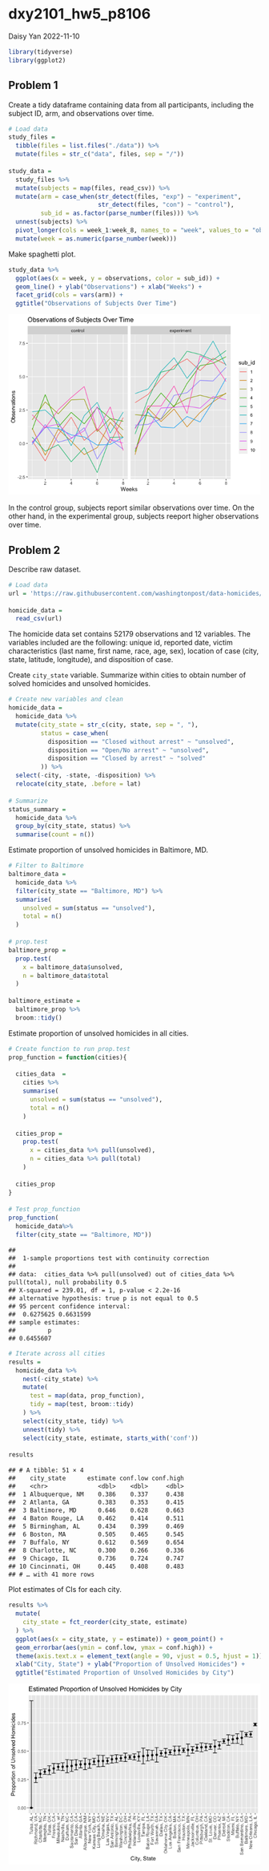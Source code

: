dxy2101_hw5_p8106
================
Daisy Yan
2022-11-10

``` r
library(tidyverse)
library(ggplot2)
```

## Problem 1

Create a tidy dataframe containing data from all participants, including
the subject ID, arm, and observations over time.

``` r
# Load data
study_files =
  tibble(files = list.files("./data")) %>%
  mutate(files = str_c("data", files, sep = "/"))

study_data =
  study_files %>%
  mutate(subjects = map(files, read_csv)) %>%
  mutate(arm = case_when(str_detect(files, "exp") ~ "experiment",
                         str_detect(files, "con") ~ "control"),
         sub_id = as.factor(parse_number(files))) %>%
  unnest(subjects) %>%
  pivot_longer(cols = week_1:week_8, names_to = "week", values_to = "observations") %>%
  mutate(week = as.numeric(parse_number(week)))
```

Make spaghetti plot.

``` r
study_data %>%
  ggplot(aes(x = week, y = observations, color = sub_id)) +
  geom_line() + ylab("Observations") + xlab("Weeks") +
  facet_grid(cols = vars(arm)) +
  ggtitle("Observations of Subjects Over Time")
```

![](dxy2101_hw5_p8106_files/figure-gfm/pasta-1.png)<!-- -->

In the control group, subjects report similar observations over time. On
the other hand, in the experimental group, subjects reeport higher
observations over time.

## Problem 2

Describe raw dataset.

``` r
# Load data
url = 'https://raw.githubusercontent.com/washingtonpost/data-homicides/master/homicide-data.csv'

homicide_data =
  read_csv(url)
```

The homicide data set contains 52179 observations and 12 variables. The
variables included are the following: unique id, reported date, victim
characteristics (last name, first name, race, age, sex), location of
case (city, state, latitude, longitude), and disposition of case.

Create `city_state` variable. Summarize within cities to obtain number
of solved homicides and unsolved homicides.

``` r
# Create new variables and clean
homicide_data =
  homicide_data %>%
  mutate(city_state = str_c(city, state, sep = ", "),
         status = case_when(
           disposition == "Closed without arrest" ~ "unsolved",
           disposition == "Open/No arrest" ~ "unsolved",
           disposition == "Closed by arrest" ~ "solved"
         )) %>%
  select(-city, -state, -disposition) %>%
  relocate(city_state, .before = lat)

# Summarize
status_summary =
  homicide_data %>%
  group_by(city_state, status) %>%
  summarise(count = n())
```

Estimate proportion of unsolved homicides in Baltimore, MD.

``` r
# Filter to Baltimore
baltimore_data =
  homicide_data %>%
  filter(city_state == "Baltimore, MD") %>%
  summarise(
    unsolved = sum(status == "unsolved"),
    total = n()
  )

# prop.test
baltimore_prop =
  prop.test(
    x = baltimore_data$unsolved,
    n = baltimore_data$total
  )

baltimore_estimate =
  baltimore_prop %>%
  broom::tidy()
```

Estimate proportion of unsolved homicides in all cities.

``` r
# Create function to run prop.test
prop_function = function(cities){
  
  cities_data  =
    cities %>%
    summarise(
      unsolved = sum(status == "unsolved"),
      total = n()
    )
  
  cities_prop =
    prop.test(
      x = cities_data %>% pull(unsolved),
      n = cities_data %>% pull(total)
    )
  
  cities_prop
}

# Test prop_function
prop_function(
  homicide_data%>%
  filter(city_state == "Baltimore, MD"))
```

    ## 
    ##  1-sample proportions test with continuity correction
    ## 
    ## data:  cities_data %>% pull(unsolved) out of cities_data %>% pull(total), null probability 0.5
    ## X-squared = 239.01, df = 1, p-value < 2.2e-16
    ## alternative hypothesis: true p is not equal to 0.5
    ## 95 percent confidence interval:
    ##  0.6275625 0.6631599
    ## sample estimates:
    ##         p 
    ## 0.6455607

``` r
# Iterate across all cities
results = 
  homicide_data %>% 
    nest(-city_state) %>% 
    mutate(
      test = map(data, prop_function),
      tidy = map(test, broom::tidy)
    ) %>% 
    select(city_state, tidy) %>% 
    unnest(tidy) %>% 
    select(city_state, estimate, starts_with('conf'))

results
```

    ## # A tibble: 51 × 4
    ##    city_state      estimate conf.low conf.high
    ##    <chr>              <dbl>    <dbl>     <dbl>
    ##  1 Albuquerque, NM    0.386    0.337     0.438
    ##  2 Atlanta, GA        0.383    0.353     0.415
    ##  3 Baltimore, MD      0.646    0.628     0.663
    ##  4 Baton Rouge, LA    0.462    0.414     0.511
    ##  5 Birmingham, AL     0.434    0.399     0.469
    ##  6 Boston, MA         0.505    0.465     0.545
    ##  7 Buffalo, NY        0.612    0.569     0.654
    ##  8 Charlotte, NC      0.300    0.266     0.336
    ##  9 Chicago, IL        0.736    0.724     0.747
    ## 10 Cincinnati, OH     0.445    0.408     0.483
    ## # … with 41 more rows

Plot estimates of CIs for each city.

``` r
results %>%
  mutate(
    city_state = fct_reorder(city_state, estimate)
  ) %>%
  ggplot(aes(x = city_state, y = estimate)) + geom_point() +
  geom_errorbar(aes(ymin = conf.low, ymax = conf.high)) +
  theme(axis.text.x = element_text(angle = 90, vjust = 0.5, hjust = 1)) +
  xlab("City, State") + ylab("Proportion of Unsolved Homicides") +
  ggtitle("Estimated Proportion of Unsolved Homicides by City")
```

![](dxy2101_hw5_p8106_files/figure-gfm/plot%20CI-1.png)<!-- -->
